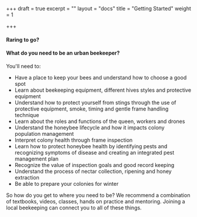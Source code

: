 +++
draft = true
excerpt = ""
layout = "docs"
title = "Getting Started"
weight = 1

+++
#### Raring to go?  

#### What do you need to be an urban beekeeper? 

You'll need to:

* Have a place to keep your bees and understand how to choose a good spot
* Learn about beekeeping equipment, different hives styles and protective equipment 
* Understand how to protect yourself from stings through the use of protective equipment, smoke, timing and gentle frame handling technique
* Learn about the roles and functions of the queen, workers and drones
* Understand the honeybee lifecycle and how it impacts colony population management
* Interpret colony health through frame inspection 
* Learn how to protect honeybee health by identifying pests and recognizing symptoms of disease and creating an integrated pest management plan 
* Recognize the value of inspection goals and good record keeping
* Understand the process of nectar collection, ripening and honey extraction 
* Be able to prepare your colonies for winter 

So how do you get to where you need to be?  We recommend a combination of textbooks, videos, classes, hands on practice and mentoring. Joining a local beekeeping can connect you to all of these things. 